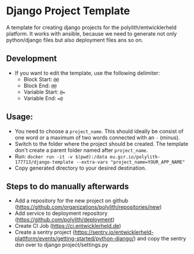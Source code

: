 # Django Project Template

A template for creating django projects for the polylith/entwicklerheld platform.
It works with ansible, because we need to generate not only python/django files 
but also deployment files ans so on. 

## Development

- If you want to edit the template, use the following delimiter:
  - Block Start: `@@`
  - Block End: `@@`
  - Variable Start: `@=`
  - Variable End: `=@`
  

## Usage: 

- You need to choose a `project_name`. This should ideally be consist 
of one word or a maximum of two words connected with an `-` (minus).
- Switch to the folder where the project should be created. The template don't create a parent folder named after `project_name`.
- Run: `docker run -it -v $(pwd):/data eu.gcr.io/polylith-177713/django-template --extra-vars "project_name=YOUR_APP_NAME"`
- Copy generated directory to your desired destination.

## Steps to do manually afterwards

- Add a repository for the new project on github (https://github.com/organizations/polylith/repositories/new)
- Add service to deployment repository (https://github.com/polylith/deployment)
- Create CI Job (https://ci.entwicklerheld.de)
- Create a sentry project (https://sentry.io/entwicklerheld-plattform/events/getting-started/python-django/) and copy the sentry dsn over to django project/settings.py
